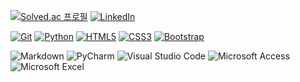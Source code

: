 [![Solved.ac
프로필](http://mazassumnida.wtf/api/mini/generate_badge?boj=kimsixsue)](https://solved.ac/kimsixsue)
<a href="https://www.linkedin.com/in/kimsixsue/" target="blank"> ![LinkedIn](https://img.shields.io/badge/linkedin-%230077B5.svg?logo=linkedin&logoColor=white)</a>

<a href="https://git-scm.com/" target="_blank" rel="noreferrer"> ![Git](https://img.shields.io/badge/git-%23F05033.svg?logo=git&logoColor=white)</a>
<a href="https://www.python.org" target="_blank" rel="noreferrer"> ![Python](https://img.shields.io/badge/python-3670A0?&logo=python&logoColor=ffdd54)</a>
<a href="https://www.w3.org/html/" target="_blank" rel="noreferrer"> ![HTML5](https://img.shields.io/badge/html5-%23E34F26.svg?logo=html5&logoColor=white)</a>
<a href="https://www.w3schools.com/css/" target="_blank" rel="noreferrer"> ![CSS3](https://img.shields.io/badge/css3-%231572B6.svg?logo=css3&logoColor=white)</a>
<a href="https://getbootstrap.com" target="_blank" rel="noreferrer"> ![Bootstrap](https://img.shields.io/badge/bootstrap-%23563D7C.svg?logo=bootstrap&logoColor=white)
</a>

![Markdown](https://img.shields.io/badge/markdown-%23000000.svg?logo=markdown&logoColor=white)
![PyCharm](https://img.shields.io/badge/pycharm-143?logo=pycharm&logoColor=black&color=black&labelColor=green)
![Visual Studio Code](https://img.shields.io/badge/Visual%20Studio%20Code-0078d7.svg?logo=visual-studio-code&logoColor=white)
![Microsoft Access](https://img.shields.io/badge/Microsoft_Access-A4373A?logo=microsoft-access&logoColor=white)
![Microsoft Excel](https://img.shields.io/badge/Microsoft_Excel-217346?logo=microsoft-excel&logoColor=white)

